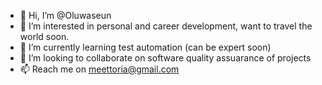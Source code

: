 - 👋 Hi, I’m @Oluwaseun
- 👀 I’m interested in personal and career development, want to travel the world soon.
- 🌱 I’m currently learning test automation (can be expert soon)
- 💞️ I’m looking to collaborate on software quality assuarance of projects
- 📫 Reach me on meettoria@gmail.com

<!---
Oluwaseun/Oluwase is a ✨ special ✨ repository because its `README.md` (this file) appears on your GitHub profile.
You can click the Preview link to take a look at your changes.
--->
